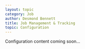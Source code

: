 ```yaml
---
layout: topic
category: Job
author: Desmond Bennett
title: Job Management & Tracking
topic: Configuration
---
```


Configuration content coming soon...